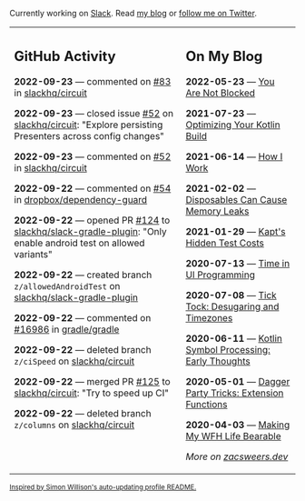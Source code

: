 Currently working on [Slack](https://slack.com/). Read [my blog](https://zacsweers.dev/) or [follow me on Twitter](https://twitter.com/ZacSweers).

<table><tr><td valign="top" width="60%">

## GitHub Activity
<!-- githubActivity starts -->
**2022-09-23** — commented on [#83](https://github.com/slackhq/circuit/issues/83#issuecomment-1255810429) in [slackhq/circuit](https://github.com/slackhq/circuit)

**2022-09-23** — closed issue [#52](https://github.com/slackhq/circuit/issues/52) on [slackhq/circuit](https://github.com/slackhq/circuit): "Explore persisting Presenters across config changes"

**2022-09-23** — commented on [#52](https://github.com/slackhq/circuit/issues/52#issuecomment-1255809039) in [slackhq/circuit](https://github.com/slackhq/circuit)

**2022-09-22** — commented on [#54](https://github.com/dropbox/dependency-guard/issues/54#issuecomment-1255738433) in [dropbox/dependency-guard](https://github.com/dropbox/dependency-guard)

**2022-09-22** — opened PR [#124](https://github.com/slackhq/slack-gradle-plugin/pull/124) to [slackhq/slack-gradle-plugin](https://github.com/slackhq/slack-gradle-plugin): "Only enable android test on allowed variants"

**2022-09-22** — created branch `z/allowedAndroidTest` on [slackhq/slack-gradle-plugin](https://github.com/slackhq/slack-gradle-plugin)

**2022-09-22** — commented on [#16986](https://github.com/gradle/gradle/issues/16986#issuecomment-1255383521) in [gradle/gradle](https://github.com/gradle/gradle)

**2022-09-22** — deleted branch `z/ciSpeed` on [slackhq/circuit](https://github.com/slackhq/circuit)

**2022-09-22** — merged PR [#125](https://github.com/slackhq/circuit/pull/125) to [slackhq/circuit](https://github.com/slackhq/circuit): "Try to speed up CI"

**2022-09-22** — deleted branch `z/columns` on [slackhq/circuit](https://github.com/slackhq/circuit)
<!-- githubActivity ends -->
</td><td valign="top" width="40%">

## On My Blog
<!-- blog starts -->
**2022-05-23** — [You Are Not Blocked](https://www.zacsweers.dev/you-are-not-blocked/)

**2021-07-23** — [Optimizing Your Kotlin Build](https://www.zacsweers.dev/optimizing-your-kotlin-build/)

**2021-06-14** — [How I Work](https://www.zacsweers.dev/how-i-work/)

**2021-02-02** — [Disposables Can Cause Memory Leaks](https://www.zacsweers.dev/disposables-can-cause-memory-leaks/)

**2021-01-29** — [Kapt's Hidden Test Costs](https://www.zacsweers.dev/kapts-hidden-test-costs/)

**2020-07-13** — [Time in UI Programming](https://www.zacsweers.dev/time-in-ui/)

**2020-07-08** — [Tick Tock: Desugaring and Timezones](https://www.zacsweers.dev/ticktock-desugaring-timezones/)

**2020-06-11** — [Kotlin Symbol Processing: Early Thoughts](https://www.zacsweers.dev/kotlin-symbol-processor-early-thoughts/)

**2020-05-01** — [Dagger Party Tricks: Extension Functions](https://www.zacsweers.dev/dagger-party-tricks-extension-functions/)

**2020-04-03** — [Making My WFH Life Bearable](https://www.zacsweers.dev/making-wfh-life-bearable/)
<!-- blog ends -->
_More on [zacsweers.dev](https://zacsweers.dev/)_
</td></tr></table>

<sub><a href="https://simonwillison.net/2020/Jul/10/self-updating-profile-readme/">Inspired by Simon Willison's auto-updating profile README.</a></sub>
